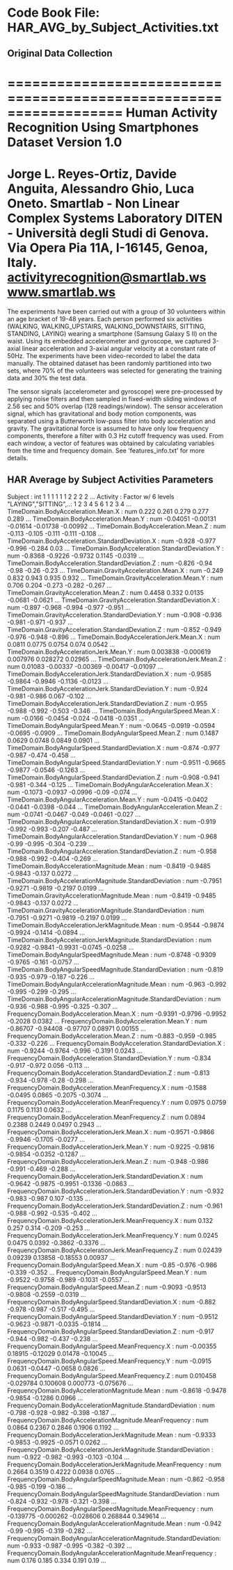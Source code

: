 # Code Book File: HAR_AVG_by_Subject_Activities.txt

## Original Data Collection
==================================================================
Human Activity Recognition Using Smartphones Dataset
Version 1.0
==================================================================
Jorge L. Reyes-Ortiz, Davide Anguita, Alessandro Ghio, Luca Oneto.
Smartlab - Non Linear Complex Systems Laboratory
DITEN - Università degli Studi di Genova.
Via Opera Pia 11A, I-16145, Genoa, Italy.
activityrecognition@smartlab.ws
www.smartlab.ws
==================================================================

The experiments have been carried out with a group of 30 volunteers within an age bracket of 19-48 years. Each person performed six activities (WALKING, WALKING_UPSTAIRS, WALKING_DOWNSTAIRS, SITTING, STANDING, LAYING) wearing a smartphone (Samsung Galaxy S II) on the waist. Using its embedded accelerometer and gyroscope, we captured 3-axial linear acceleration and 3-axial angular velocity at a constant rate of 50Hz. The experiments have been video-recorded to label the data manually. The obtained dataset has been randomly partitioned into two sets, where 70% of the volunteers was selected for generating the training data and 30% the test data. 

The sensor signals (accelerometer and gyroscope) were pre-processed by applying noise filters and then sampled in fixed-width sliding windows of 2.56 sec and 50% overlap (128 readings/window). The sensor acceleration signal, which has gravitational and body motion components, was separated using a Butterworth low-pass filter into body acceleration and gravity. The gravitational force is assumed to have only low frequency components, therefore a filter with 0.3 Hz cutoff frequency was used. From each window, a vector of features was obtained by calculating variables from the time and frequency domain. See 'features_info.txt' for more details. 

## HAR Average by Subject Activities Parameters
Subject                                                           : int  1 1 1 1 1 1 2 2 2 2 ...
Activity                                                          : Factor w/ 6 levels "LAYING","SITTING",..: 1 2 3 4 5 6 1 2 3 4 ...
TimeDomain.BodyAcceleration.Mean.X                                : num  0.222 0.261 0.279 0.277 0.289 ...
TimeDomain.BodyAcceleration.Mean.Y                                : num  -0.04051 -0.00131 -0.01614 -0.01738 -0.00992 ...
TimeDomain.BodyAcceleration.Mean.Z                                : num  -0.113 -0.105 -0.111 -0.111 -0.108 ...
TimeDomain.BodyAcceleration.StandardDeviation.X                   : num  -0.928 -0.977 -0.996 -0.284 0.03 ...
TimeDomain.BodyAcceleration.StandardDeviation.Y                   : num  -0.8368 -0.9226 -0.9732 0.1145 -0.0319 ...
TimeDomain.BodyAcceleration.StandardDeviation.Z                   : num  -0.826 -0.94 -0.98 -0.26 -0.23 ...
TimeDomain.GravityAcceleration.Mean.X                             : num  -0.249 0.832 0.943 0.935 0.932 ...
TimeDomain.GravityAcceleration.Mean.Y                             : num  0.706 0.204 -0.273 -0.282 -0.267 ...
TimeDomain.GravityAcceleration.Mean.Z                             : num  0.4458 0.332 0.0135 -0.0681 -0.0621 ...
TimeDomain.GravityAcceleration.StandardDeviation.X                : num  -0.897 -0.968 -0.994 -0.977 -0.951 ...
TimeDomain.GravityAcceleration.StandardDeviation.Y                : num  -0.908 -0.936 -0.981 -0.971 -0.937 ...
TimeDomain.GravityAcceleration.StandardDeviation.Z                : num  -0.852 -0.949 -0.976 -0.948 -0.896 ...
TimeDomain.BodyAccelerationJerk.Mean.X                            : num  0.0811 0.0775 0.0754 0.074 0.0542 ...
TimeDomain.BodyAccelerationJerk.Mean.Y                            : num  0.003838 -0.000619 0.007976 0.028272 0.02965 ...
TimeDomain.BodyAccelerationJerk.Mean.Z                            : num  0.01083 -0.00337 -0.00369 -0.00417 -0.01097 ...
TimeDomain.BodyAccelerationJerk.StandardDeviation.X               : num  -0.9585 -0.9864 -0.9946 -0.1136 -0.0123 ...
TimeDomain.BodyAccelerationJerk.StandardDeviation.Y               : num  -0.924 -0.981 -0.986 0.067 -0.102 ...
TimeDomain.BodyAccelerationJerk.StandardDeviation.Z               : num  -0.955 -0.988 -0.992 -0.503 -0.346 ...
TimeDomain.BodyAngularSpeed.Mean.X                                : num  -0.0166 -0.0454 -0.024 -0.0418 -0.0351 ...
TimeDomain.BodyAngularSpeed.Mean.Y                                : num  -0.0645 -0.0919 -0.0594 -0.0695 -0.0909 ...
TimeDomain.BodyAngularSpeed.Mean.Z                                : num  0.1487 0.0629 0.0748 0.0849 0.0901 ...
TimeDomain.BodyAngularSpeed.StandardDeviation.X                   : num  -0.874 -0.977 -0.987 -0.474 -0.458 ...
TimeDomain.BodyAngularSpeed.StandardDeviation.Y                   : num  -0.9511 -0.9665 -0.9877 -0.0546 -0.1263 ...
TimeDomain.BodyAngularSpeed.StandardDeviation.Z                   : num  -0.908 -0.941 -0.981 -0.344 -0.125 ...
TimeDomain.BodyAngularAcceleration.Mean.X                         : num  -0.1073 -0.0937 -0.0996 -0.09 -0.074 ...
TimeDomain.BodyAngularAcceleration.Mean.Y                         : num  -0.0415 -0.0402 -0.0441 -0.0398 -0.044 ...
TimeDomain.BodyAngularAcceleration.Mean.Z                         : num  -0.0741 -0.0467 -0.049 -0.0461 -0.027 ...
TimeDomain.BodyAngularAcceleration.StandardDeviation.X            : num  -0.919 -0.992 -0.993 -0.207 -0.487 ...
TimeDomain.BodyAngularAcceleration.StandardDeviation.Y            : num  -0.968 -0.99 -0.995 -0.304 -0.239 ...
TimeDomain.BodyAngularAcceleration.StandardDeviation.Z            : num  -0.958 -0.988 -0.992 -0.404 -0.269 ...
TimeDomain.BodyAccelerationMagnitude.Mean                         : num  -0.8419 -0.9485 -0.9843 -0.137 0.0272 ...
TimeDomain.BodyAccelerationMagnitude.StandardDeviation            : num  -0.7951 -0.9271 -0.9819 -0.2197 0.0199 ...
TimeDomain.GravityAccelerationMagnitude.Mean                      : num  -0.8419 -0.9485 -0.9843 -0.137 0.0272 ...
TimeDomain.GravityAccelerationMagnitude.StandardDeviation         : num  -0.7951 -0.9271 -0.9819 -0.2197 0.0199 ...
TimeDomain.BodyAccelerationJerkMagnitude.Mean                     : num  -0.9544 -0.9874 -0.9924 -0.1414 -0.0894 ...
TimeDomain.BodyAccelerationJerkMagnitude.StandardDeviation        : num  -0.9282 -0.9841 -0.9931 -0.0745 -0.0258 ...
TimeDomain.BodyAngularSpeedMagnitude.Mean                         : num  -0.8748 -0.9309 -0.9765 -0.161 -0.0757 ...
TimeDomain.BodyAngularSpeedMagnitude.StandardDeviation            : num  -0.819 -0.935 -0.979 -0.187 -0.226 ...
TimeDomain.BodyAngularAccelerationMagnitude.Mean                  : num  -0.963 -0.992 -0.995 -0.299 -0.295 ...
TimeDomain.BodyAngularAccelerationMagnitude.StandardDeviation     : num  -0.936 -0.988 -0.995 -0.325 -0.307 ...
FrequencyDomain.BodyAcceleration.Mean.X                           : num  -0.9391 -0.9796 -0.9952 -0.2028 0.0382 ...
FrequencyDomain.BodyAcceleration.Mean.Y                           : num  -0.86707 -0.94408 -0.97707 0.08971 0.00155 ...
FrequencyDomain.BodyAcceleration.Mean.Z                           : num  -0.883 -0.959 -0.985 -0.332 -0.226 ...
FrequencyDomain.BodyAcceleration.StandardDeviation.X              : num  -0.9244 -0.9764 -0.996 -0.3191 0.0243 ...
FrequencyDomain.BodyAcceleration.StandardDeviation.Y              : num  -0.834 -0.917 -0.972 0.056 -0.113 ...
FrequencyDomain.BodyAcceleration.StandardDeviation.Z              : num  -0.813 -0.934 -0.978 -0.28 -0.298 ...
FrequencyDomain.BodyAcceleration.MeanFrequency.X                  : num  -0.1588 -0.0495 0.0865 -0.2075 -0.3074 ...
FrequencyDomain.BodyAcceleration.MeanFrequency.Y                  : num  0.0975 0.0759 0.1175 0.1131 0.0632 ...
FrequencyDomain.BodyAcceleration.MeanFrequency.Z                  : num  0.0894 0.2388 0.2449 0.0497 0.2943 ...
FrequencyDomain.BodyAccelerationJerk.Mean.X                       : num  -0.9571 -0.9866 -0.9946 -0.1705 -0.0277 ...
FrequencyDomain.BodyAccelerationJerk.Mean.Y                       : num  -0.9225 -0.9816 -0.9854 -0.0352 -0.1287 ...
FrequencyDomain.BodyAccelerationJerk.Mean.Z                       : num  -0.948 -0.986 -0.991 -0.469 -0.288 ...
FrequencyDomain.BodyAccelerationJerk.StandardDeviation.X          : num  -0.9642 -0.9875 -0.9951 -0.1336 -0.0863 ...
FrequencyDomain.BodyAccelerationJerk.StandardDeviation.Y          : num  -0.932 -0.983 -0.987 0.107 -0.135 ...
FrequencyDomain.BodyAccelerationJerk.StandardDeviation.Z          : num  -0.961 -0.988 -0.992 -0.535 -0.402 ...
FrequencyDomain.BodyAccelerationJerk.MeanFrequency.X              : num  0.132 0.257 0.314 -0.209 -0.253 ...
FrequencyDomain.BodyAccelerationJerk.MeanFrequency.Y              : num  0.0245 0.0475 0.0392 -0.3862 -0.3376 ...
FrequencyDomain.BodyAccelerationJerk.MeanFrequency.Z              : num  0.02439 0.09239 0.13858 -0.18553 0.00937 ...
FrequencyDomain.BodyAngularSpeed.Mean.X                           : num  -0.85 -0.976 -0.986 -0.339 -0.352 ...
FrequencyDomain.BodyAngularSpeed.Mean.Y                           : num  -0.9522 -0.9758 -0.989 -0.1031 -0.0557 ...
FrequencyDomain.BodyAngularSpeed.Mean.Z                           : num  -0.9093 -0.9513 -0.9808 -0.2559 -0.0319 ...
FrequencyDomain.BodyAngularSpeed.StandardDeviation.X              : num  -0.882 -0.978 -0.987 -0.517 -0.495 ...
FrequencyDomain.BodyAngularSpeed.StandardDeviation.Y              : num  -0.9512 -0.9623 -0.9871 -0.0335 -0.1814 ...
FrequencyDomain.BodyAngularSpeed.StandardDeviation.Z              : num  -0.917 -0.944 -0.982 -0.437 -0.238 ...
FrequencyDomain.BodyAngularSpeed.MeanFrequency.X                  : num  -0.00355 0.18915 -0.12029 0.01478 -0.10045 ...
FrequencyDomain.BodyAngularSpeed.MeanFrequency.Y                  : num  -0.0915 0.0631 -0.0447 -0.0658 0.0826 ...
FrequencyDomain.BodyAngularSpeed.MeanFrequency.Z                  : num  0.010458 -0.029784 0.100608 0.000773 -0.075676 ...
FrequencyDomain.BodyAccelerationMagnitude.Mean                    : num  -0.8618 -0.9478 -0.9854 -0.1286 0.0966 ...
FrequencyDomain.BodyAccelerationMagnitude.StandardDeviation       : num  -0.798 -0.928 -0.982 -0.398 -0.187 ...
FrequencyDomain.BodyAccelerationMagnitude.MeanFrequency           : num  0.0864 0.2367 0.2846 0.1906 0.1192 ...
FrequencyDomain.BodyAccelerationJerkMagnitude.Mean                : num  -0.9333 -0.9853 -0.9925 -0.0571 0.0262 ...
FrequencyDomain.BodyAccelerationJerkMagnitude.StandardDeviation   : num  -0.922 -0.982 -0.993 -0.103 -0.104 ...
FrequencyDomain.BodyAccelerationJerkMagnitude.MeanFrequency       : num  0.2664 0.3519 0.4222 0.0938 0.0765 ...
FrequencyDomain.BodyAngularSpeedMagnitude.Mean                    : num  -0.862 -0.958 -0.985 -0.199 -0.186 ...
FrequencyDomain.BodyAngularSpeedMagnitude.StandardDeviation       : num  -0.824 -0.932 -0.978 -0.321 -0.398 ...
FrequencyDomain.BodyAngularSpeedMagnitude.MeanFrequency           : num  -0.139775 -0.000262 -0.028606 0.268844 0.349614 ...
FrequencyDomain.BodyAngularAccelerationMagnitude.Mean             : num  -0.942 -0.99 -0.995 -0.319 -0.282 ...
FrequencyDomain.BodyAngularAccelerationMagnitude.StandardDeviation: num  -0.933 -0.987 -0.995 -0.382 -0.392 ...
FrequencyDomain.BodyAngularAccelerationMagnitude.MeanFrequency    : num  0.176 0.185 0.334 0.191 0.19 ...
